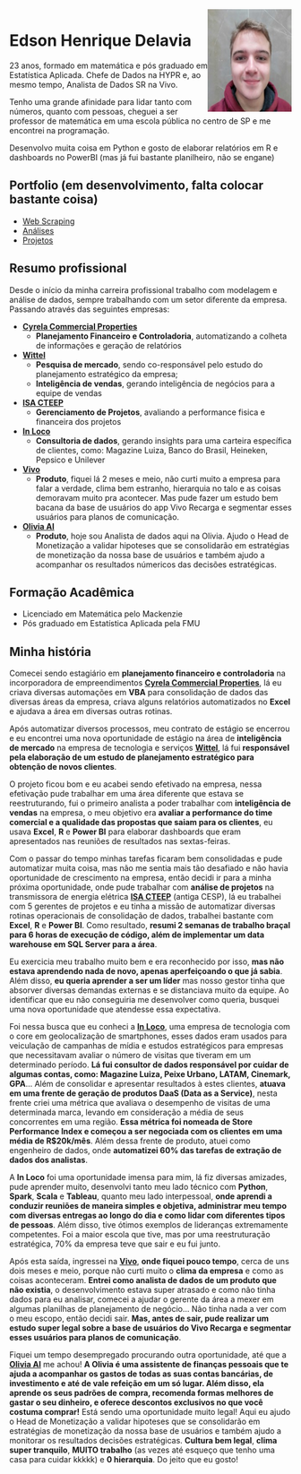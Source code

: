 <img align="right" width="150" height="183" src="https://github.com/the-data-dude/portfolio/blob/master/profile_utils/me.jpg?raw=true">

# Edson Henrique Delavia

23 anos, formado em matemática e pós graduado em Estatística Aplicada. Chefe de Dados na HYPR e, ao mesmo tempo, Analista de Dados SR na Vivo.

Tenho uma grande afinidade para lidar tanto com números, quanto com pessoas, cheguei a ser professor de matemática em uma escola pública no centro de SP e me encontrei na programação.

Desenvolvo muita coisa em Python e gosto de elaborar relatórios em R e dashboards no PowerBI (mas já fui bastante planilheiro, não se engane)

## Portfolio (em desenvolvimento, falta colocar bastante coisa)

- [Web Scraping](https://github.com/the-data-dude/portfolio/tree/master/web-scraping)
- [Análises](https://github.com/the-data-dude/portfolio/tree/master/analysis)
- [Projetos](https://github.com/the-data-dude/portfolio/tree/master/projects)

## Resumo profissional

Desde o início da minha carreira profissional trabalho com modelagem e análise de dados, sempre trabalhando com um setor diferente da empresa. Passando através das seguintes empresas:

- [**Cyrela Commercial Properties**](http://www.ccpsa.com.br/pb/)
  - **Planejamento Financeiro e Controladoria**, automatizando a colheta de informações e geração de relatórios
- [**Wittel**](https://www.wittel.com/)
  - **Pesquisa de mercado**, sendo co-responsável pelo estudo do planejamento estratégico da empresa;
  - **Inteligência de vendas**, gerando inteligência de negócios para a equipe de vendas
- [**ISA CTEEP**](http://www.isacteep.com.br/)
  - **Gerenciamento de Projetos**, avaliando a performance fisica e financeira dos projetos
- [**In Loco**](https://www.inloco.com.br/)
  - **Consultoria de dados**, gerando insights para uma carteira específica de clientes, como: Magazine Luiza, Banco do Brasil, Heineken, Pepsico e Unilever
- [**Vivo**](https://www.vivo.com.br/)
  - **Produto**, fiquei lá 2 meses e meio, não curti muito a empresa para falar a verdade, clima bem estranho, hierarquia no talo e as coisas demoravam muito pra acontecer. Mas  pude fazer um estudo bem bacana da base de usuários do app Vivo Recarga e segmentar esses usuários para planos de comunicação.
- [**Olivia AI**](https://www.olivia.ai/br)
  - **Produto**, hoje sou Analista de dados aqui na Olivia. Ajudo o Head de Monetização a validar hipoteses que se consolidarão em estratégias de monetização da nossa base de usuários e também ajudo a acompanhar os resultados númericos das decisões estratégicas. 

## Formação Acadêmica

- Licenciado em Matemática pelo Mackenzie
- Pós graduado em Estatística Aplicada pela FMU


## Minha história
Comecei sendo estagiário em **planejamento financeiro e controladoria** na incorporadora de empreendimentos [**Cyrela Commercial Properties**](http://www.ccpsa.com.br/pb/), lá eu criava diversas automações em **VBA** para consolidação de dados das diversas áreas da empresa, criava alguns relatórios automatizados no **Excel** e ajudava a área em diversas outras rotinas. 

Após automatizar diversos processos, meu contrato de estágio se encerrou e eu encontrei uma nova oportunidade de estágio na área de **inteligência de mercado** na empresa de tecnologia e serviços [**Wittel**](https://www.wittel.com/), lá fui **responsável pela elaboração de um estudo de planejamento estratégico para obtenção de novos clientes**.

O projeto ficou bom e eu acabei sendo efetivado na empresa, nessa efetivação pude trabalhar em uma área diferente que estava se reestruturando, fui o primeiro analista a poder trabalhar com **inteligência de vendas** na empresa, o meu objetivo era **avaliar a performance do time comercial e a qualidade das propostas que saiam para os clientes**, eu usava **Excel**, **R** e **Power BI** para elaborar dashboards que eram apresentados nas reuniões de resultados nas sextas-feiras.

Com o passar do tempo minhas tarefas ficaram bem consolidadas e pude automatizar muita coisa, mas não me sentia mais tão desafiado e não havia oportunidade de crescimento na empresa, então decidi ir para a minha próxima oportunidade, onde pude trabalhar com **análise de projetos** na transmissora de energia elétrica [**ISA CTEEP**](http://www.isacteep.com.br/) (antiga CESP), lá eu trabalhei com 5 gerentes de projetos e eu tinha a missão de automatizar diversas rotinas operacionais de consolidação de dados, trabalhei bastante com **Excel**, **R** e **Power BI**. Como resultado, **resumi 2 semanas de trabalho braçal para 6 horas de execução de código, além de implementar um data warehouse em SQL Server para a área**.

Eu exercicia meu trabalho muito bem e era reconhecido por isso, **mas não estava aprendendo nada de novo, apenas aperfeiçoando o que já sabia**. Além disso, **eu queria aprender a ser um líder** mas nosso gestor tinha que absorver diversas demandas externas e se distanciava muito da equipe. Ao identificar que eu não conseguiria me desenvolver como queria, busquei uma nova oportunidade que atendesse essa expectativa.

Foi nessa busca que eu conheci a [**In Loco**](https://www.inloco.com.br/), uma empresa de tecnologia com o core em geolocalização de smartphones, esses dados eram usados para veiculação de campanhas de mídia e estudos estratégicos para empresas que necessitavam avaliar o número de visitas que tiveram em um determinado período. **Lá fui consultor de dados responsável por cuidar de algumas contas, como: Magazine Luiza, Peixe Urbano, LATAM, Cinemark, GPA**... Além de consolidar e apresentar resultados à estes clientes, **atuava em uma frente de geração de produtos DaaS (Data as a Service)**, nesta frente criei uma métrica que avaliava o desempenho de visitas de uma determinada marca, levando em consideração a média de seus concorrentes em uma região. **Essa métrica foi nomeada de Store Performance Index e começou a ser negociada com os clientes em uma média de R$20k/mês**. Além dessa frente de produto, atuei como engenheiro de dados, onde **automatizei 60% das tarefas de extração de dados dos analistas**.

A **In Loco** foi uma oportunidade imensa para mim, lá fiz diversas amizades, pude aprender muito, desenvolvi tanto meu lado técnico com **Python**, **Spark**, **Scala** e **Tableau**, quanto meu lado interpessoal, **onde aprendi a conduzir reuniões de maneira simples e objetiva, administrar meu tempo com diversas entregas ao longo do dia e como lidar com diferentes tipos de pessoas**. Além disso, tive ótimos exemplos de lideranças extremamente competentes. Foi a maior escola que tive, mas por uma reestruturação estratégica, 70% da empresa teve que sair e eu fui junto.

Após esta saída, ingressei na [**Vivo**](https://www.vivo.com.br/), **onde fiquei pouco tempo**, cerca de uns dois meses e meio, porque não curti muito o **clima da empresa** e como as coisas aconteceram. **Entrei como analista de dados de um produto que não existia**, o desenvolvimento estava super atrasado e como não tinha dados para eu analisar, comecei a ajudar o gerente da área a mexer em algumas planilhas de planejamento de negócio... Não tinha nada a ver com o meu escopo, então decidi sair. **Mas, antes de sair, pude realizar um estudo super legal sobre a base de usuários do Vivo Recarga e segmentar esses usuários para planos de comunicação**.

Fiquei um tempo desempregado procurando outra oportunidade, até que a [**Olivia AI**](https://www.olivia.ai/br) me achou! **A Olivia é uma assistente de finanças pessoais que te ajuda a acompanhar os gastos de todas as suas contas bancárias, de investimento e até de vale refeição em um só lugar. Além disso, ela aprende os seus padrões de compra, recomenda formas melhores de gastar o seu dinheiro, e oferece descontos exclusivos no que você costuma comprar!** Está sendo uma oportunidade muito legal! Aqui eu ajudo o Head de Monetização a validar hipoteses que se consolidarão em estratégias de monetização da nossa base de usuários e também ajudo a monitorar os resultados decisões estratégicas. **Cultura bem legal**, **clima super tranquilo**, **MUITO trabalho**  (as vezes até esqueço que tenho uma casa para cuidar kkkkk) e **0 hierarquia**. Do jeito que eu gosto! 
